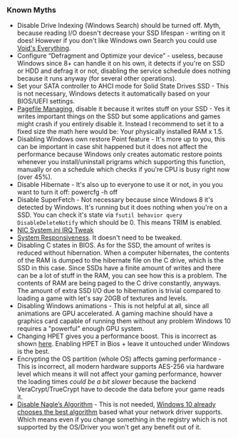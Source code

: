 ### Known Myths

* Disable Drive Indexing (Windows Search) should be turned off. Myth, because reading I/O doesn't decrease your SSD lifespan - writing on it does! However if you don't like Windows own Search you could use [Void's Everything](https://www.voidtools.com/downloads/). 
* Configure “Defragment and Optimize your device” - useless, because Windows since 8+ can handle it on his own, it detects if you're on SSD or HDD and defrag it or not, disabling the service schedule does nothing because it runs anyway (for several other operations).  
* Set your SATA controller to AHCI mode for Solid State Drives SSD - This is not necessary, Windows detects it automatically based on your BIOS/UEFI settings. 
* [Pagefile Managing](https://www.onmsft.com/news/microsoft-educates-insiders-windows-10-handles-memory), disable it because it writes stuff on your SSD - Yes it writes important things on the SSD but some applications and games might crash if you entirely disable it. Instead I recommend to set it to a fixed size the math here would be: Your physically installed RAM x 1.5.
* Disabling Windows own restore Point feature - It's more up to you, this can be important in case shit happened but it does not affect the performance because Windows only creates automatic restore points whenever you install/uninstall prigrams which supporting this function, manually or on a schedule which checks if you're CPU is busy right now (over 45%). 
* Disable Hibernate - It's also up to everyone to use it or not, in you you want to turn it off: powercfg -h off
* Disable SuperFetch - Not necessary because since Windows 8 it's detected by Windows. It's running but it does nothing when you're on a SSD. You can check it's state via `fsutil behavior query DisableDeleteNotify` which should be 0. This means TRIM is enabled. 
* [NIC System.ini IRQ Tweak](https://www.speedguide.net/articles/systemini-irq-tweak-168)
* [System Responsiveness](https://msdn.microsoft.com/en-us/library/ms684247.aspx). It doesn't need to be tweaked.
* Disabling C states in BIOS. As for the SSD, the amount of writes is reduced without hibernation. When a computer hibernates, the contents of the RAM is dumped to the hibernate file on the C drive, which is the SSD in this case. Since SSDs have a finite amount of writes and there can be a lot of stuff in the RAM, you can see how this is a problem. The contents of RAM are being paged to the C drive constantly, anyways. The amount of extra SSD I/O due to hibernation is trivial compared to loading a game with let's say 20GB of textures and levels.
* Disabling Windows animations - This is not helpful at all, since all animations are GPU accelerated. A gaming machine should have a graphics card capable of running them without any problem Windows 10 requires a "powerful" enough GPU system.
* Changing HPET gives you a performance boost. This is incorrect as shown [here](https://www.anandtech.com/show/12678/a-timely-discovery-examining-amd-2nd-gen-ryzen-results). Enabling HPET in Bios + leave it untouched under Windows is the best. 
* Encrypting the OS partition (whole OS) affects gaming performance - This is incorrect, all modern hardware supports AES-256 via hardware level which means it will not affect your gaming performance, howver the loading times _could be a bit slower_ because the backend VeraCrypt/TrueCrypt have to decode the data before your game reads it. 
* [Disable Nagle’s Algorithm](https://en.wikipedia.org/wiki/Nagle%27s_algorithm) - This is not needed, [Windows 10 already chooses the best algorithm](https://support.microsoft.com/en-us/help/214397/design-issues-sending-small-data-segments-over-tcp-with-winsock)  based what your network driver supports. Which means even if you change something in the registry which is not supported by the OS/Driver you won't get any benefit out of it. 
